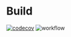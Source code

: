 # Build
[![codecov](https://codecov.io/gh/Pastor/wireguard_configurator/branch/main/graph/badge.svg?token=SXIwH6QKve)](https://codecov.io/gh/Pastor/wireguard_configurator)
![workflow](https://github.com/actions/hello-world/workflows/.github/workflows/rust.yml/badge.svg)
